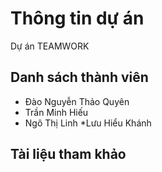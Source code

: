 # Thông tin dự án
Dự án TEAMWORK
## Danh sách thành viên
* Đào Nguyễn Thảo Quyên
* Trần Minh Hiếu
* Ngô Thị Linh 
*Lưu Hiểu Khánh
## Tài liệu tham khảo
